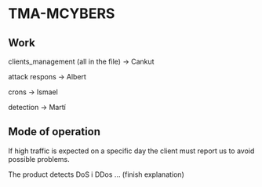 # TMA-MCYBERS

## Work
clients_management (all in the file) -> Cankut

attack respons -> Albert

crons -> Ismael

detection -> Martí

## Mode of operation
If high traffic is expected on a specific day the client must report us to avoid possible problems.

The product detects DoS i DDos ... (finish explanation)